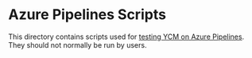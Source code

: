 Azure Pipelines Scripts
=======================

This directory contains scripts used for [testing YCM on Azure
Pipelines](https://dev.azure.com/YouCompleteMe/YCM/_build?definitionId=1). They
should not normally be run by users.
